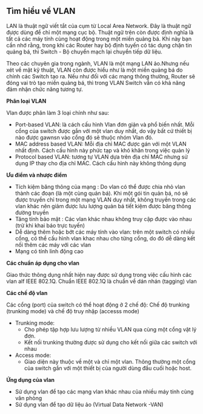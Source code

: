 ## Tìm hiểu về VLAN

 LAN là thuật ngữ viết tắt của cụm từ Local Area Network. Đây là thuật ngữ được dùng để chỉ một mạng cục bộ. Thuật ngữ trên còn được định nghĩa là tất cả các máy tính cùng hoạt động trong một miền quảng bá. Khi này bạn cần nhớ rằng, trong khi các Router hay bộ định tuyến có tác dụng chặn tin quảng bá, thì Switch - Bộ chuyển mạch lại chuyển tiếp dữ liệu.
 
 Theo các chuyên gia trong ngành, VLAN là một mạng LAN ảo.Nhưng nếu xét về mặt kỹ thuật, VLAN còn được hiểu như là một miền quảng bá do chính các Switch tạo ra. Nếu như đối với các mạng thông thường, Router sẽ đóng vai trò tạo miền quảng bá, thì trong VLAN Switch vẫn có khả năng đảm nhận chức năng tương tự.
 
 **Phân loại VLAN**
 
 Vlan được phân làm 3 loại chính như sau:
 - Port-based VLAN: là cách cấu hình Vlan đơn giản và phổ biến nhất. Mỗi cổng của switch được gắn với một vlan duy nhất, do vậy bất cứ thiết bị nào được gawnsn vào cổng đó sẽ thuộc nhóm Vlan đó.
 - MAC address based VLAN: Mỗi địa chỉ MAC được gán với một VLAN nhất định. Cách cấu hình này phức tạp và khó khăn trong việc quản lý
 - Protocol based VLAN: tương tự VLAN dựa trên địa chỉ MAC nhưng sử dụng IP thay cho địa chỉ MAC. Cách cấu hình này không thông dụng
 
**Ưu điểm và nhược điểm**

- Tích kiệm băng thông của mạng : Do vlan có thể được chia nhỏ vlan thành các đoạn (là một cùng quản bá). Khi một gói tin quản bá, nó sẽ được truyền chỉ trong một mạng VLAN duy nhất, không truyền trong các vlan khác nên giảm được lưu lượng quản bá tiết kiệm được băng thông đường truyền
- Tăng tính bảo mật : Các vlan khác nhau không truy cập được vào nhau (trừ khi khai báo trực tuyến)
- Dễ dàng thêm hoặc bớt các máy tính vào vlan: trên một switch có nhiều cổng, có thể cấu hình vlan khac nhau cho từng cổng, do đó dễ dàng kết nối thêm các máy với các vlan
- Mạng có tính linh động cao

**Các chuẩn áp dụng cho vlan**

Giao thức thông dụng nhất hiện nay được sử dụng trong việc cấu hình các vlan alf IEEE 802.1Q. Chuẩn IEEE 802.1Q là chuẩn về dán nhán (tagging) vlan

**Các chế độ vlan**

Các cổng (port) của switch có thể hoạt động ở 2 chế độ: Chế độ trunking (trunking mode) và chế độ truy nhập (accesss mode)
- Trunking mode:
   - Cho phép tập hợp lưu lượng từ nhiều VLAN qua cùng một cổng vật lý đơn.
   - Kết nối trunking thường được sử dụng cho kết nối giữa các switch với nhau
- Access mode:
   - Giao diện này thuộc về một và chỉ một vlan. Thông thường một cổng của switch gắn với một thiết bị của người dùng đầu cuối hoặc host.

**Ứng dụng của vlan**
- Sử dụng vlan để tạo các mạng vlan khác nhau của nhiều máy tính cùng văn phòng
- Sử dụng vlan để tạo dữ liệu ảo (Virtual Data Network -VAN)











